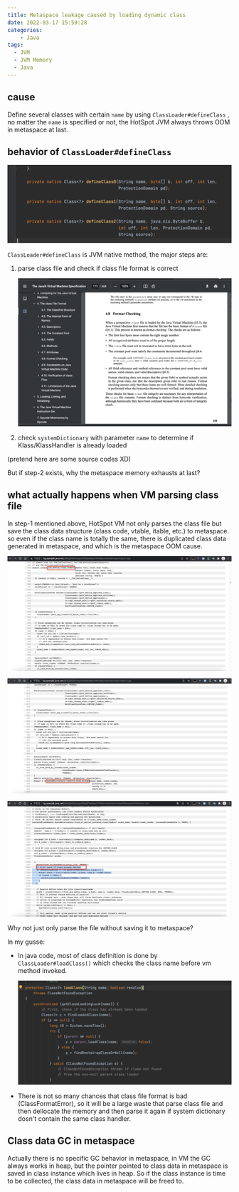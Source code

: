 ```yaml
---
title: Metaspace leakage caused by loading dynamic class
date: 2022-03-17 15:59:28
categories: 
	- Java
tags:
  - JVM
  - JVM Memory
  - Java
---
```


## cause

Define several classes with certain `name` by using `ClassLoader#defineClass` , no matter the `name` is specified or not, the HotSpot JVM always throws OOM in metaspace at last.

## behavior of `ClassLoader#defineClass`

![defineClass](jvm-metaspace-leakage-caused-by-loading-dynamic-class/0.png)

`ClassLoader#defineClass` is JVM native method, the major steps are:

1. parse class file and check if class file format is correct
   
   ![vm specification](jvm-metaspace-leakage-caused-by-loading-dynamic-class/1.png)

2. check `systemDictionary` with parameter `name` to determine if Klass/KlassHandler is already loaded

(pretend here are some source codes XD)

But if step-2 exists, why the metaspace memory exhausts at last?

## what actually happens when VM parsing class file

In step-1 mentioned above, HotSpot VM not only parses the class file but save the class data structure (class code, vtable, itable, etc.) to metaspace. so even if the class name is totally the same, there is duplicated class data generated in metaspace, and which is the metaspace OOM cause.

![native define class](jvm-metaspace-leakage-caused-by-loading-dynamic-class/2.png)

![find klass in dict](jvm-metaspace-leakage-caused-by-loading-dynamic-class/3.png)

![check if class already defined](jvm-metaspace-leakage-caused-by-loading-dynamic-class/4.png)

Why not just only parse the file without saving it to metaspace?

In my gusse:

- In java code, most of class definition is done by `ClassLoader#loadClass()` which checks the class name before vm method invoked.
  
  ![loadClass in java](jvm-metaspace-leakage-caused-by-loading-dynamic-class/5.png)

- There is not so many chances that class file format is bad (ClassFormatError), so it will be a large waste that parse class file and then dellocate the memory and then parse it again if system dictionary dosn't contain the same class handler.

## Class data GC in metaspace

Actually there is no specific GC behavior in metaspace, in VM the GC always works in heap, but the pointer pointed to class data in metaspace is saved in class instance which lives in heap. So if the class instance is time to be collected, the class data in metaspace will be freed to.
